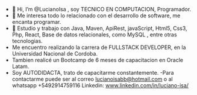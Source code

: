 - 👋 Hi, I’m @LucianoIsa , soy TECNICO EN COMPUTACION, Programador.
- 👀 Me interesa todo lo relacionado con el desarrollo de software, me encanta programar.
- 🌱 Estudio y trabajo con  Java, Maven, ApiRest, javaScript, Html5, Css3, Php, React, Base de datos relacionales, como MySQL , entre otras tecnologias.
- Me encuentro realizando la carrera de FULLSTACK DEVELOPER, en la Universidad Nacional de Cordoba.
- Tambien realicé un  Bootcamp de 6 meses de capacitacion en Oracle Latam.
- Soy AUTODIDACTA, trato de capacitarme constantemente.
-Para contactarme puede ser al correo lucianoisabb@hotmail.com  o  al whatsapp +5492914759116
Linkedin:  www.linkedin.com/in/luciano-isa/
<!---
LucianoIsa/LucianoIsa is a ✨ special ✨ repository because its `README.md` (this file) appears on your GitHub profile.
You can click the Preview link to take a look at your changes.
--->

